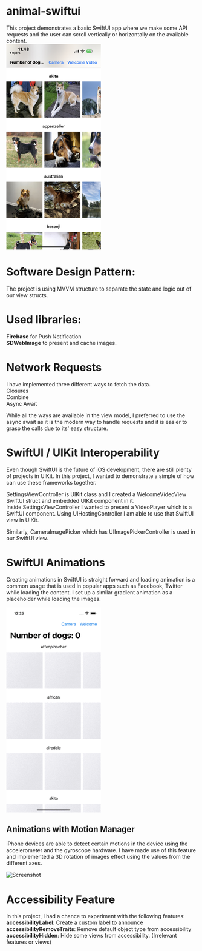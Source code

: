 # animal-swiftui

This project demonstrates a basic SwiftUI app where we make some API requests and the user can scroll vertically or horizontally on the available content. <br />
<img src="main-page.jpeg" alt="Screenshot" width="250">

# Software Design Pattern: 
The project is using MVVM structure to separate the state and logic out of our view structs. <br />

# Used libraries: 
**Firebase** for Push Notification <br />
**SDWebImage** to present and cache images.

# Network Requests
I have implemented three different ways to fetch the data. <br />
Closures <br />
Combine <br />
Async Await <br />

While all the ways are available in the view model, I preferred to use the async await as it is the modern way to handle requests and it is easier to grasp the calls due to its' easy structure.

# SwiftUI / UIKit Interoperability
Even though SwiftUI is the future of iOS development, there are still plenty of projects in UIKit. In this project, I wanted to demonstrate a simple of how can use these frameworks together. <br />

SettingsViewController is UIKit class and I created a WelcomeVideoView SwiftUI struct and embedded UIKit component in it. <br />
Inside SettingsViewController I wanted to present a VideoPlayer which is a SwiftUI component. Using UIHostingController I am able to use that SwiftUI view in UIKit. <br />

Similarly, CameraImagePicker which has UIImagePickerController  is used in our SwiftUI view.

# SwiftUI Animations
Creating animations in SwiftUI is straight forward and loading animation is a common usage that is used in popular apps such as Facebook, Twitter while loading the content. I set up a similar gradient animation as a placeholder while loading the images.

<img src="load-animation.gif" alt="Screenshot" width="250">


## Animations with Motion Manager
iPhone devices are able to detect certain motions in the device using the accelerometer and the gyroscope hardware. I have made use of this feature and implemented a 3D rotation of images effect using the values from the different axes. <br />

<img src="dog.gif" alt="Screenshot" width="250">


# Accessibility Feature
In this project, I had a chance to experiment with the following features:
**accessibilityLabel**: Create a custom label to announce  <br />
**accessibilityRemoveTraits**: Remove default object type from accessibility  <br />
**accessibilityHidden**: Hide some views from accessibility. (Irrelevant features or views)  <br />
